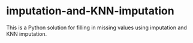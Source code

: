 # imputation-and-KNN-imputation
This is a Python solution for filling in missing values using imputation and KNN imputation.
